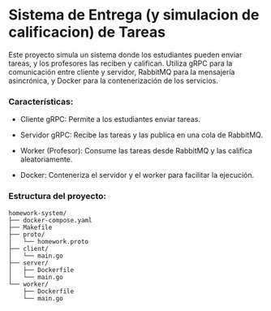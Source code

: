 # Sistema de Entrega (y simulacion de calificacion) de Tareas

Este proyecto simula un sistema donde los estudiantes pueden enviar tareas, y los profesores las reciben y califican. Utiliza gRPC para la comunicación entre cliente y servidor, RabbitMQ para la mensajería asincrónica, y Docker para la contenerización de los servicios.

### Características:
- Cliente gRPC: Permite a los estudiantes enviar tareas.

- Servidor gRPC: Recibe las tareas y las publica en una cola de RabbitMQ.

- Worker (Profesor): Consume las tareas desde RabbitMQ y las califica aleatoriamente.

- Docker: Conteneriza el servidor y el worker para facilitar la ejecución.

### Estructura del proyecto:

```
homework-system/
├── docker-compose.yaml
├── Makefile
├── proto/
│   └── homework.proto
├── client/
│   └── main.go
├── server/
│   ├── Dockerfile
│   └── main.go
└── worker/
    ├── Dockerfile
    └── main.go
```
